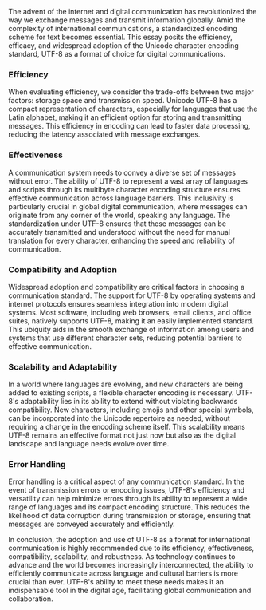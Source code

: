 The advent of the internet and digital communication has revolutionized the way we exchange messages and transmit information globally. Amid the complexity of international communications, a standardized encoding scheme for text becomes essential. This essay posits the efficiency, efficacy, and widespread adoption of the Unicode character encoding standard, UTF-8 as a format of choice for digital communications.

### Efficiency

When evaluating efficiency, we consider the trade-offs between two major factors: storage space and transmission speed. Unicode UTF-8 has a compact representation of characters, especially for languages that use the Latin alphabet, making it an efficient option for storing and transmitting messages. This efficiency in encoding can lead to faster data processing, reducing the latency associated with message exchanges.

### Effectiveness

A communication system needs to convey a diverse set of messages without error. The ability of UTF-8 to represent a vast array of languages and scripts through its multibyte character encoding structure ensures effective communication across language barriers. This inclusivity is particularly crucial in global digital communication, where messages can originate from any corner of the world, speaking any language. The standardization under UTF-8 ensures that these messages can be accurately transmitted and understood without the need for manual translation for every character, enhancing the speed and reliability of communication.

### Compatibility and Adoption

Widespread adoption and compatibility are critical factors in choosing a communication standard. The support for UTF-8 by operating systems and internet protocols ensures seamless integration into modern digital systems. Most software, including web browsers, email clients, and office suites, natively supports UTF-8, making it an easily implemented standard. This ubiquity aids in the smooth exchange of information among users and systems that use different character sets, reducing potential barriers to effective communication.

### Scalability and Adaptability

In a world where languages are evolving, and new characters are being added to existing scripts, a flexible character encoding is necessary. UTF-8's adaptability lies in its ability to extend without violating backwards compatibility. New characters, including emojis and other special symbols, can be incorporated into the Unicode repertoire as needed, without requiring a change in the encoding scheme itself. This scalability means UTF-8 remains an effective format not just now but also as the digital landscape and language needs evolve over time.

### Error Handling

Error handling is a critical aspect of any communication standard. In the event of transmission errors or encoding issues, UTF-8's efficiency and versatility can help minimize errors through its ability to represent a wide range of languages and its compact encoding structure. This reduces the likelihood of data corruption during transmission or storage, ensuring that messages are conveyed accurately and efficiently.

In conclusion, the adoption and use of UTF-8 as a format for international communication is highly recommended due to its efficiency, effectiveness, compatibility, scalability, and robustness. As technology continues to advance and the world becomes increasingly interconnected, the ability to efficiently communicate across language and cultural barriers is more crucial than ever. UTF-8's ability to meet these needs makes it an indispensable tool in the digital age, facilitating global communication and collaboration.